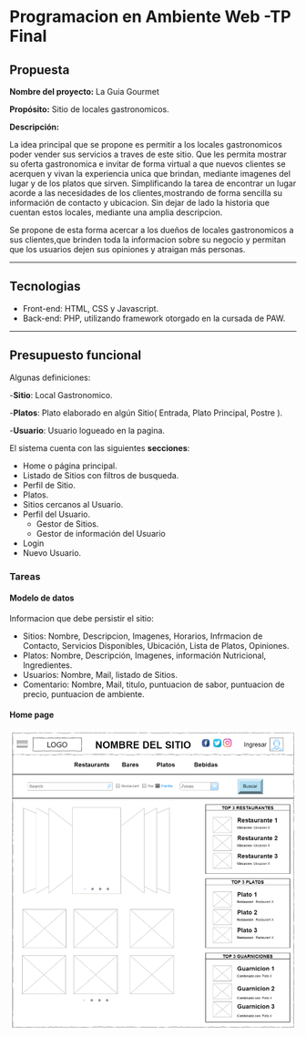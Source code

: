 # Programacion en Ambiente Web -TP Final

## Propuesta

**Nombre del proyecto:**   La Guia Gourmet

**Propósito:**    Sitio de locales gastronomicos.

**Descripción:**

La idea principal que se propone es permitir a los locales gastronomicos poder vender sus servicios a traves de este sitio.
Que les permita mostrar su oferta gastronomica e invitar de forma virtual a que nuevos clientes se acerquen y vivan la experiencia unica que brindan,
mediante imagenes del lugar y de los platos que sirven.
Simplificando la tarea de encontrar un lugar acorde a las necesidades de los clientes,mostrando de forma sencilla su información de contacto y ubicacion.
Sin dejar de lado la historia que cuentan estos locales, mediante una amplia descripcion.

Se propone de esta forma acercar a los dueños de locales gastronomicos a sus clientes,que brinden toda la informacion sobre su negocio y permitan que los usuarios dejen sus opiniones y atraigan más personas.


---

## Tecnologias

- Front-end: HTML, CSS y Javascript.
- Back-end: PHP, utilizando framework otorgado en la cursada de PAW.

---

## Presupuesto funcional

Algunas definiciones:

-**Sitio**: Local Gastronomico.

-**Platos**: Plato elaborado en algún Sitio( Entrada, Plato Principal, Postre ).

-**Usuario**: Usuario logueado en la pagina.

El sistema cuenta con las siguientes **secciones**:


- Home o página principal.
- Listado de Sitios con filtros de busqueda.
- Perfil de Sitio.
- Platos.
- Sitios cercanos al Usuario.
- Perfil del Usuario.
  - Gestor de Sitios.
  - Gestor de información del Usuario 
- Login 
- Nuevo Usuario.

### Tareas

#### Modelo de datos

Informacion que debe persistir el sitio:

- Sitios: Nombre, Descripcion, Imagenes, Horarios, Infrmacion de Contacto, Servicios Disponibles, Ubicación, Lista de Platos, Opiniones.
- Platos: Nombre, Descripción, Imagenes, información Nutricional, Ingredientes.
- Usuarios: Nombre, Mail, listado de Sitios.
- Comentario: Nombre, Mail, titulo, puntuacion de sabor, puntuacion de precio, puntuacion de ambiente. 


#### Home page

![Home](/Diseño/W_Home.png)